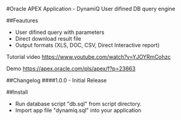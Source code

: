 #Oracle APEX Application - DynamiQ
User difined  DB query engine

##Feautures
 - User difined query with parameters
 - Direct download result file
 - Output formats (XLS, DOC, CSV, Direct Interactive report)
 
Tutorial video
https://www.youtube.com/watch?v=YJOYRmCohzc 

Demo
https://apex.oracle.com/pls/apex/f?p=23663


##Changelog
####1.0.0 - Initial Release

##Install
- Run database script "db.sql" from script directory.
- Import app file "dynamiq.sql" into your application


